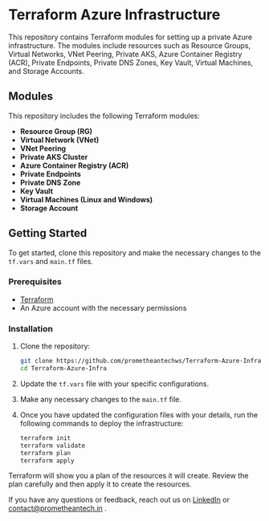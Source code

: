 # Terraform Azure Infrastructure

This repository contains Terraform modules for setting up a private Azure infrastructure. The modules include resources such as Resource Groups, Virtual Networks, VNet Peering, Private AKS, Azure Container Registry (ACR), Private Endpoints, Private DNS Zones, Key Vault, Virtual Machines, and Storage Accounts.

## Modules

This repository includes the following Terraform modules:

- **Resource Group (RG)**
- **Virtual Network (VNet)**
- **VNet Peering**
- **Private AKS Cluster**
- **Azure Container Registry (ACR)**
- **Private Endpoints**
- **Private DNS Zone**
- **Key Vault**
- **Virtual Machines (Linux and Windows)**
- **Storage Account**

## Getting Started

To get started, clone this repository and make the necessary changes to the `tf.vars` and `main.tf` files.

### Prerequisites

- [Terraform](https://developer.hashicorp.com/terraform/install)
- An Azure account with the necessary permissions

### Installation

1. Clone the repository:
    ```sh
    git clone https://github.com/prometheantechws/Terraform-Azure-Infra.git
    cd Terraform-Azure-Infra
    ```

2. Update the `tf.vars` file with your specific configurations.

3. Make any necessary changes to the `main.tf` file.

4. Once you have updated the configuration files with your details, run the following commands to deploy the infrastructure:

    ```sh
    terraform init
    terraform validate
    terraform plan
    terraform apply
    ```

Terraform will show you a plan of the resources it will create. Review the plan carefully and then apply it to create the resources.

If you have any questions or feedback, reach out us on [LinkedIn](https://www.linkedin.com/company/prometheantech/mycompany/) or [contact@prometheantech.in](mailto:contact@prometheantech.in) .